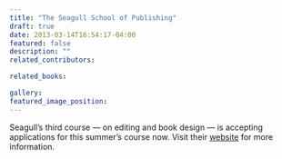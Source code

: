 ```yaml
---
title: "The Seagull School of Publishing"
draft: true
date: 2013-03-14T16:54:17-04:00
featured: false
description: ""
related_contributors:

related_books:

gallery:
featured_image_position: 
---
```


Seagull’s third course — on editing and book design — is accepting applications for this summer’s course now. Visit their [website](http://theseagullschool.wordpress.com/) for more information.

